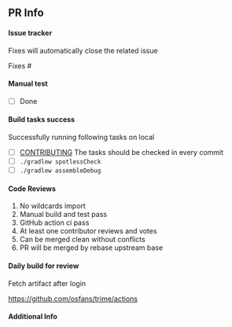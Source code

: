 ## PR Info
#### Issue tracker
Fixes will automatically close the related issue

Fixes #

#### Manual test
- [ ] Done

#### Build tasks success
Successfully running following tasks on local
- [ ] [CONTRIBUTING](CONTRIBUTING.md)
The tasks should be checked in every commit
- [ ] `./gradlew spotlessCheck`
- [ ] `./gradlew assembleDebug`

#### Code Reviews
1. No wildcards import
2. Manual build and test pass
3. GitHub action ci pass
4. At least one contributor reviews and votes
5. Can be merged clean without conflicts
6. PR will be merged by rebase upstream base

#### Daily build for review
Fetch artifact after login

https://github.com/osfans/trime/actions

#### Additional Info

